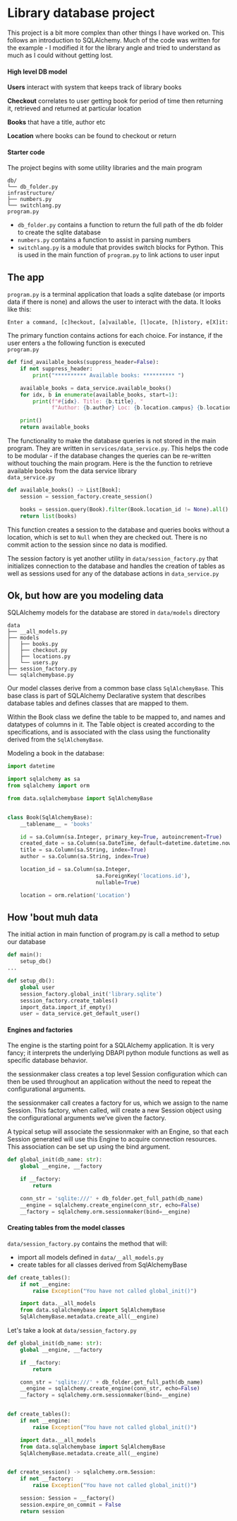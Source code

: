 # Library database project

This project is a bit more complex than other things I have worked on. This follows an introduction to SQLAlchemy. Much of the code was written for the example - I modified it for the library angle and tried to understand as much as I could without getting lost.


#### High level DB model

**Users** interact with system that keeps track of library books

**Checkout** correlates to user getting book for period of time then returning it, retrieved and returned at particular location

**Books** that have a title, author etc

**Location** where books can be found to checkout or return

#### Starter code

The project begins with some utility libraries and the main program

```
db/
└── db_folder.py
infrastructure/
├── numbers.py
└── switchlang.py
program.py
```
- `db_folder.py` contains a function to return the full path of the db folder to create the sqlite database
- `numbers.py` contains a function to assist in parsing numbers
- `switchlang.py` is a module that provides switch blocks for Python. This is used in the main function of `program.py` to link actions to user input

## The app
`program.py` is a terminal application that loads a sqlite datebase (or imports data if there is none) and allows the user to interact with the data. It looks like this:
``` 
Enter a command, [c]heckout, [a]vailable, [l]ocate, [h]istory, e[X]it: 
```
The primary function contains actions for each choice. For instance, if the user enters `a` the following function is executed  
`program.py`
```python
def find_available_books(suppress_header=False):
    if not suppress_header:
        print("********** Available books: ********** ")

    available_books = data_service.available_books()
    for idx, b in enumerate(available_books, start=1):
        print(f"#{idx}. Title: {b.title}, "
              f"Author: {b.author} Loc: {b.location.campus} {b.location.street}")

    print()
    return available_books
```
The functionality to make the database queries is not stored in the main program. They are written in `services/data_service.py`. This helps the code to be modular - if the database changes the queries can be re-written without touching the main program. Here is the the function to retrieve available books from the data service library  
`data_service.py`
```python
def available_books() -> List[Book]:
    session = session_factory.create_session()

    books = session.query(Book).filter(Book.location_id != None).all()
    return list(books)
```
This function creates a session to the database and queries books without a location, which is set to `Null` when they are checked out. There is no commit action to the session since no data is modified.

The session factory is yet another utility in `data/session_factory.py` that initializes connection to the database and handles the creation of tables as well as sessions used for any of the database actions in `data_service.py`

## Ok, but how are you modeling data

SQLAlchemy models for the database are stored in `data/models` directory
```
data
├── __all_models.py
├── models
│   ├── books.py
│   ├── checkout.py
│   ├── locations.py
│   └── users.py
├── session_factory.py
└── sqlalchemybase.py
```
Our model classes derive from a common base class `SqlAlchemyBase`. This base class is part of SQLAlchemy Declarative system that describes database tables and defines classes that are mapped to them. 

Within the Book class we define the table to be mapped to, and names and datatypes of columns in it. The Table object is created according to the specifications, and is associated with the class using the functionality derived from the `SqlAlchemyBase`.

Modeling a book in the database:
```python
import datetime

import sqlalchemy as sa
from sqlalchemy import orm

from data.sqlalchemybase import SqlAlchemyBase


class Book(SqlAlchemyBase):
    __tablename__ = 'books'

    id = sa.Column(sa.Integer, primary_key=True, autoincrement=True)
    created_date = sa.Column(sa.DateTime, default=datetime.datetime.now)
    title = sa.Column(sa.String, index=True)
    author = sa.Column(sa.String, index=True)

    location_id = sa.Column(sa.Integer,
                            sa.ForeignKey('locations.id'),
                            nullable=True)

    location = orm.relation('Location')
```
## How 'bout muh data

The initial action in main function of program.py is call a method to setup our database

```python
def main():
    setup_db()
...

def setup_db():
    global user
    session_factory.global_init('library.sqlite')
    session_factory.create_tables()
    import_data.import_if_empty()
    user = data_service.get_default_user()
```
#### Engines and factories

The engine is the starting point for a SQLAlchemy application. It is very fancy; it interprets the underlying DBAPI python module functions as well as specific database behavior.

the sessionmaker class creates a top level Session configuration which can then be used throughout an application without the need to repeat the configurational arguments.

the sessionmaker call creates a factory for us, which we assign to the name Session. This factory, when called, will create a new Session object using the configurational arguments we’ve given the factory.

A typical setup will associate the sessionmaker with an Engine, so that each Session generated will use this Engine to acquire connection resources. This association can be set up using the bind argument.

```python
def global_init(db_name: str):
    global __engine, __factory

    if __factory:
        return

    conn_str = 'sqlite:///' + db_folder.get_full_path(db_name)
    __engine = sqlalchemy.create_engine(conn_str, echo=False)
    __factory = sqlalchemy.orm.sessionmaker(bind=__engine)
```
#### Creating tables from the model classes

`data/session_factory.py` contains the method that will:
- import all models defined in `data/__all_models.py`
- create tables for all classes derived from SqlAlchemyBase
```python
def create_tables():
    if not __engine:
        raise Exception("You have not called global_init()")

    import data.__all_models
    from data.sqlalchemybase import SqlAlchemyBase
    SqlAlchemyBase.metadata.create_all(__engine)
```
Let's take a look at `data/session_factory.py`
```python
def global_init(db_name: str):
    global __engine, __factory

    if __factory:
        return

    conn_str = 'sqlite:///' + db_folder.get_full_path(db_name)
    __engine = sqlalchemy.create_engine(conn_str, echo=False)
    __factory = sqlalchemy.orm.sessionmaker(bind=__engine)


def create_tables():
    if not __engine:
        raise Exception("You have not called global_init()")

    import data.__all_models
    from data.sqlalchemybase import SqlAlchemyBase
    SqlAlchemyBase.metadata.create_all(__engine)


def create_session() -> sqlalchemy.orm.Session:
    if not __factory:
        raise Exception("You have not called global_init()")

    session: Session = __factory()
    session.expire_on_commit = False
    return session
```